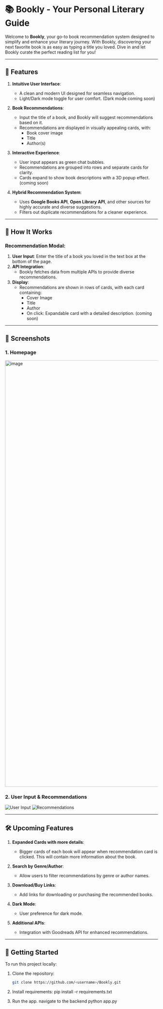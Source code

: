 # 📚 Bookly - Your Personal Literary Guide

Welcome to **Bookly**, your go-to book recommendation system designed to simplify and enhance your literary journey. With Bookly, discovering your next favorite book is as easy as typing a title you loved. Dive in and let Bookly curate the perfect reading list for you!

---

## 🚀 Features

1. **Intuitive User Interface**: 
   - A clean and modern UI designed for seamless navigation.
   - Light/Dark mode toggle for user comfort. (Dark mode coming soon)

2. **Book Recommendations**:
   - Input the title of a book, and Bookly will suggest recommendations based on it.
   - Recommendations are displayed in visually appealing cards, with:
     - Book cover image
     - Title
     - Author(s)

3. **Interactive Experience**:
   - User input appears as green chat bubbles.
   - Recommendations are grouped into rows and separate cards for clarity.
   - Cards expand to show book descriptions with a 3D popup effect. (coming soon)

4. **Hybrid Recommendation System**:
   - Uses **Google Books API**, **Open Library API**, and other sources for highly accurate and diverse suggestions.
   - Filters out duplicate recommendations for a cleaner experience.

---

## 🔧 How It Works

### Recommendation Modal:
1. **User Input**: Enter the title of a book you loved in the text box at the bottom of the page.
2. **API Integration**: 
   - Bookly fetches data from multiple APIs to provide diverse recommendations.
3. **Display**: 
   - Recommendations are shown in rows of cards, with each card containing:
     - Cover Image
     - Title
     - Author
     - On click: Expandable card with a detailed description. (coming soon)

---

## 📸 Screenshots

### 1. Homepage
<img width="1400" alt="image" src="https://github.com/user-attachments/assets/78ab4464-a587-4790-bf42-214979b65dfb" />


### 2. User Input & Recommendations
![User Input](static/images/user_input.png)
![Recommendations](static/images/recommendation.png)

---

## 🛠 Upcoming Features

1. **Expanded Cards with more details**:
   - Bigger cards of each book will appear when recommendation card is clicked. This will contain more information about the book.

2. **Search by Genre/Author**:
   - Allow users to filter recommendations by genre or author names.

3. **Download/Buy Links**:
   - Add links for downloading or purchasing the recommended books.

4. **Dark Mode**:
   - User preference for dark mode.

5. **Additional APIs**:
   - Integration with Goodreads API for enhanced recommendations.

---

## 🌟 Getting Started

To run this project locally:
1. Clone the repository:
   ```bash
   git clone https://github.com/<username>/Bookly.git

2. Install requirements:
    pip install -r requirements.txt

3. Run the app.
    navigate to the backend
    python app.py
